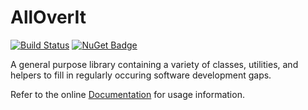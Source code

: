 # AllOverIt
[![Build Status](https://dev.azure.com/mjfreelancing/AllOverIt/_apis/build/status/AllOverIt?branchName=master)](https://dev.azure.com/mjfreelancing/AllOverIt/_build/latest?definitionId=20&branchName=master) [![NuGet Badge](https://buildstats.info/nuget/AllOverIt)](https://www.nuget.org/packages/AllOverIt/)

A general purpose library containing a variety of classes, utilities, and helpers to fill in regularly occuring software development gaps.

Refer to the online [Documentation](https://mjfreelancing.github.io/AllOverIt/) for usage information.
